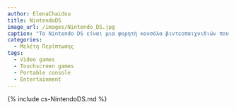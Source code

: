```yaml
---
author: ElenaChaidou
title: NintendoDS
image_url: /images/Nintendo_DS.jpg
caption: "Το Nintendo DS είναι μια φορητή κονσόλα βιντεοπαιχνιδιών που κυκλοφόρησε από τη Nintendo. Το όνομα DS προέρχεται από τα λόγια Dual Screen (διπλή οθόνη), καθώς η κονσόλα είναι γνωστή για τη χρήση δύο οθονών. Κυκλοφόρησε αρχικά το 2004 και ήταν μια διάδοχος της Game Boy Advance."
categories:
  - Μελέτη Περίπτωσης
tags:
  - Video games
  - Touchscreen games
  - Portable console
  - Entertainment
---
```


{% include cs-NintendoDS.md %}
